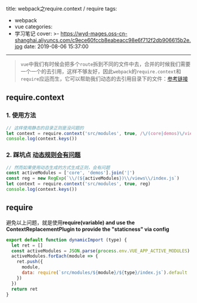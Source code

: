 title: webpack之require.context / require
tags:
  - webpack
  - vue
categories:
  - 学习笔记
cover: >-
  https://wyd-mages.oss-cn-shanghai.aliyuncs.com/c9ece60fccb8eabeacc98e6f712f2db906615b2e.jpg
date: 2019-08-06 15:37:00
---
> `vue`中我们有时候会把多个`route`拆到不同的文件中去，合并的时候我们需要一个一个的去引用，这样不够友好，因此`webpack`的`require.context`和`require`应运而生，它可以帮助我们动态的去引用目录下的文件：[参考链接](https://webpack.docschina.org/guides/dependency-management/)
<!--more--> 

## require.context
### 1. 使用方法
```js
// 这样使用静态的目录正则是没问题的
let context = require.context('src/modules', true, /\/(core|demos)\/views\/index.js/)
console.log(context.keys())

```

### 2. 踩坑点 [动态规则会有问题](https://github.com/webpack/webpack/issues/4772#issuecomment-424953990)
```js
// 然而如果使用动态生成的方式生成正则，会有问题
const activeModules = ['core', 'demos'].join('|')
const reg = new RegExp(`\\/(${activeModules})\\/views\\/index.js`)
let context = require.context('src/modules', true, reg)
console.log(context.keys())
```

## require
避免以上问题，就是使用**require(variable) and use the ContextReplacementPlugin to provide the "staticness" via config**
```js
export default function dynamicImport (type) {
  let ret = []
  const activeModules = JSON.parse(process.env.VUE_APP_ACTIVE_MODULES)
  activeModules.forEach(module => {
    ret.push({
      module,
      data: require(`src/modules/${module}/${type}/index.js`).default
    })
  })
  return ret
}
```